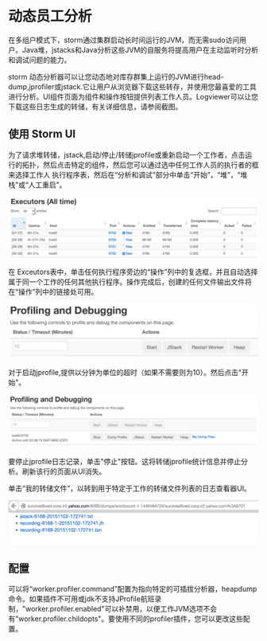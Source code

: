 # 动态员工分析

在多组户模式下，storm通过集群启动长时间运行的JVM，而无需sudo访问用户。Java堆，jstacks和Java分析这些JVM的自服务将提高用户在主动监听时分析和调试问题的能力。

storm 动态分析器可以让您动态地对库存群集上运行的JVM进行head-dump,jprofiler或jstack.它让用户从浏览器下载这些转存，并使用您最喜爱的工具进行分析。UI组件页面为组件和操作按钮提供列表工作人员。Logviewer可以让您下载这些日志生成的转储，有关详细信息，请参阅截图。

## 使用 Storm UI

为了请求堆转储，jstack,启动/停止/转储jprofile或重新启动一个工作者，点击运行的拓扑，然后点击特定的组件，然后您可以通过选中任何工作人员的执行者的框来选择工作人 执行程序表，然后在“分析和调试”部分中单击“开始”，“堆”，“堆栈”或“人工重启”。

![Selecting Workers](img/147b3c44f534ca0a395428eebc42ff06.jpg "Selecting Workers")

在 Exceutors表中，单击任何执行程序旁边的“操作”列中的复选框，并且自动选择属于同一个工作的任何其他执行程序。操作完成后，创建的任何文件输出文件将在“操作”列中的链接处可用。

![Profiling and Debugging](img/e5d8d524858b89bec9244434ef633722.jpg "Profiling and Debugging")

对于启动jprofile,提供以分钟为单位的超时（如果不需要则为10）。然后点击"开始"。

![After starting jprofile for worker](img/f75bb3d26d62dd42e7500e3bcd3f2e13.jpg "After jprofile for worker ")

要停止jprofile日志记录，单击"停止"按钮。这将转储jprofile统计信息并停止分析。刷新该行的页面从UI消失。

单击“我的转储文件”，以转到用于特定于工作的转储文件列表的日志查看器UI。

![Dump Files Links for worker](img/cd0baef4b5a2d83e08b5c5dd7ff0759c.jpg "Dump Files Links for worker")

## 配置

可以将“worker.profiler.command”配置为指向特定的可插拔分析器，heapdump命令。如果插件不可用或jdk不支持JProfile航班录制，"worker.profiler.enabled"可以补禁用，以便工作JVM选项不会有"worker.profiler.childopts"。要使用不同的profiler插件，您可以更改这些配置。